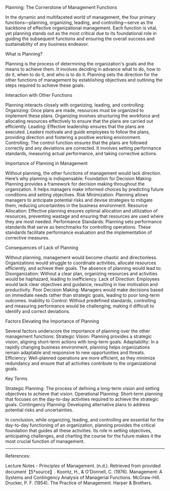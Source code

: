 Planning: The Cornerstone of Management Functions

In the dynamic and multifaceted world of management, the four primary functions—planning, organizing, leading, and controlling—serve as the backbone of effective organizational management. Each function is vital, yet planning stands out as the most critical due to its foundational role in guiding the subsequent functions and ensuring the overall success and sustainability of any business endeavor.

What is Planning?

Planning is the process of determining the organization's goals and the means to achieve them. It involves deciding in advance what to do, how to do it, when to do it, and who is to do it. Planning sets the direction for the other functions of management by establishing objectives and outlining the steps required to achieve these goals.

Interaction with Other Functions

Planning interacts closely with organizing, leading, and controlling:
Organizing: Once plans are made, resources must be organized to implement these plans. Organizing involves structuring the workforce and allocating resources effectively to ensure that the plans are carried out efficiently.
Leading: Effective leadership ensures that the plans are executed. Leaders motivate and guide employees to follow the plans, providing direction and fostering a positive working environment.
Controlling: The control function ensures that the plans are followed correctly and any deviations are corrected. It involves setting performance standards, measuring actual performance, and taking corrective actions.

Importance of Planning in Management

Without planning, the other functions of management would lack direction. Here’s why planning is indispensable:
Foundation for Decision Making: Planning provides a framework for decision making throughout the organization. It helps managers make informed choices by predicting future conditions and setting objectives.
Risk Minimization: Planning allows managers to anticipate potential risks and devise strategies to mitigate them, reducing uncertainties in the business environment.
Resource Allocation: Effective planning ensures optimal allocation and utilization of resources, preventing wastage and ensuring that resources are used where they are most needed.
Performance Standards: Planning sets performance standards that serve as benchmarks for controlling operations. These standards facilitate performance evaluation and the implementation of corrective measures.

Consequences of Lack of Planning

Without planning, management would become chaotic and directionless. Organizations would struggle to coordinate activities, allocate resources efficiently, and achieve their goals. The absence of planning would lead to:
Disorganization: Without a clear plan, organizing resources and activities would be haphazard, leading to inefficiency.
Lack of Direction: Employees would lack clear objectives and guidance, resulting in low motivation and productivity.
Poor Decision Making: Managers would make decisions based on immediate needs rather than strategic goals, leading to poor long-term outcomes.
Inability to Control: Without predefined standards, controlling and measuring performance would be challenging, making it difficult to identify and correct deviations.

Factors Elevating the Importance of Planning

Several factors underscore the importance of planning over the other management functions:
Strategic Vision: Planning provides a strategic vision, aligning short-term actions with long-term goals.
Adaptability: In a rapidly changing business environment, planning helps organizations remain adaptable and responsive to new opportunities and threats.
Efficiency: Well-planned operations are more efficient, as they minimize redundancy and ensure that all activities contribute to the organizational goals.

Key Terms

Strategic Planning: The process of defining a long-term vision and setting objectives to achieve that vision.
Operational Planning: Short-term planning that focuses on the day-to-day activities required to achieve the strategic goals.
Contingency Planning: Developing alternative plans to address potential risks and uncertainties.

In conclusion, while organizing, leading, and controlling are essential for the day-to-day functioning of an organization, planning provides the critical foundation that guides all these activities. Its role in setting objectives, anticipating challenges, and charting the course for the future makes it the most crucial function of management.

---

References:

Lecture Notes - Principles of Management. (n.d.). Retrieved from provided document【5†source】.
Koontz, H., & O'Donnell, C. (1976). Management: A Systems and Contingency Analysis of Managerial Functions. McGraw-Hill.
Drucker, P. F. (1954). The Practice of Management. Harper & Brothers.

